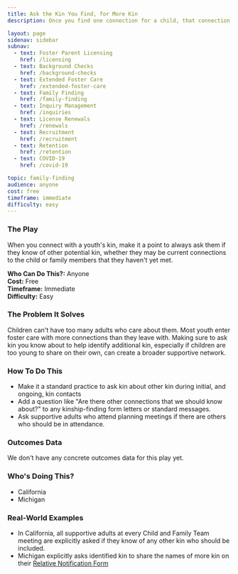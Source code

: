```yaml
---
title: Ask the Kin You Find, for More Kin
description: Once you find one connection for a child, that connection can be the key to finding others.

layout: page
sidenav: sidebar
subnav:
  - text: Foster Parent Licensing
    href: /licensing
  - text: Background Checks
    href: /background-checks
  - text: Extended Foster Care
    href: /extended-foster-care
  - text: Family Finding
    href: /family-finding
  - text: Inquiry Management
    href: /inquiries
  - text: License Renewals
    href: /renewals
  - text: Recruitment
    href: /recruitment
  - text: Retention
    href: /retention
  - text: COVID-19
    href: /covid-19

topic: family-finding
audience: anyone
cost: free
timeframe: immediate
difficulty: easy
---
```



### The Play

When you connect with a youth's kin, make it a point to always ask them if they know of other potential kin, whether they may be current connections to the child or family members that they haven't yet met.

**Who Can Do This?:**
Anyone<br />
**Cost:**
Free<br />
**Timeframe:**
Immediate<br />
**Difficulty:**
Easy<br />

### The Problem It Solves

Children can't have too many adults who care about them. Most youth enter foster care with more connections than they leave with. Making sure to ask kin you know about to help identify additional kin, especially if children are too young to share on their own, can create a broader supportive network.

### How To Do This

* Make it a standard practice to ask kin about other kin during initial, and ongoing, kin contacts
* Add a question like "Are there other connections that we should know about?" to any kinship-finding form letters or standard messages.
* Ask supportive adults who attend planning meetings if there are others who should be in attendance.


### Outcomes Data

We don't have any concrete outcomes data for this play yet.

### Who's Doing This?

* California
* Michigan

### Real-World Examples

* In California, all supportive adults at every Child and Family Team meeting are explicitly asked if they know of any other kin who should be included.
* Michigan explicitly asks identified kin to share the names of more kin on their [Relative Notification Form](http://www.michigan.gov/documents/dhs/DHS-0990_265835_7.dot)
